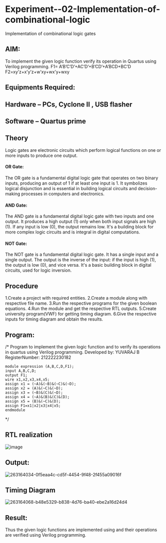# Experiment--02-Implementation-of-combinational-logic
Implementation of combinational logic gates
 
## AIM:
To implement the given logic function verify its operation in Quartus using Verilog programming.
 F1= A’B’C’D’+AC’D’+B’CD’+A’BCD+BC’D
F2=xy’z+x’y’z+w’xy+wx’y+wxy
 
 
 
## Equipments Required:
## Hardware – PCs, Cyclone II , USB flasher
## Software – Quartus prime


## Theory
Logic gates are electronic circuits which perform logical functions on one or more inputs to produce one output.
#### OR Gate:
The OR gate is a fundamental digital logic gate that operates on two binary inputs, producing an output of 1 if at least one input is 1. It symbolizes logical disjunction and is essential in building logical circuits and decision-making processes in computers and electronics.
#### AND Gate:
The AND gate is a fundamental digital logic gate with two inputs and one output. It produces a high output (1) only when both input signals are high (1). If any input is low (0), the output remains low. It's a building block for more complex logic circuits and is integral in digital computations.
#### NOT Gate:
The NOT gate is a fundamental digital logic gate. It has a single input and a single output. The output is the inverse of the input: if the input is high (1), the output is low (0), and vice versa. It's a basic building block in digital circuits, used for logic inversion.
 
## Procedure
1.Create a project with required entities.
2.Create a module along with respective file name.
3.Run the respective programs for the given boolean equations.
4.Run the module and get the respective RTL outputs.
5.Create university program(VWF) for getting timing diagram. 
6.Give the respective inputs for timing diagram and obtain the results.
## Program:

/*
Program to implement the given logic function and to verify its operations in quartus using Verilog programming.
Developed by: YUVARAJ B
RegisterNumber:  212222230182
```
module expression (A,B,C,D,F1);
input A,B,C,D;
output F1;
wire x1,x2,x3,x4,x5;
assign x1 = (~A)&(~B)&(~C)&(~D);
assign x2 = (A)&(~C)&(~D);
assign x3 = (~B)&(C)&(~D);
assign x4 = (~A)&(B)&(C)&(D);
assign x5 = (B)&(~C)&(D);
assign F1=x1|x2|x3|x4|x5;
endmodule
```

*/
## RTL realization
![image](https://github.com/Yuva2005raj/Experiment--02-Implementation-of-combinational-logic-/assets/118343998/ca68ab15-4ebc-42e4-a8a9-f0b88898b14a)


## Output:
![263164034-0f5eaa4c-cd5f-4454-9f48-2f455a09016f](https://github.com/Yuva2005raj/Experiment--02-Implementation-of-combinational-logic-/assets/118343998/7b24851a-fbb0-4127-a2a9-f4009c203da7)


## Timing Diagram
![263164068-b48e5329-b838-4d76-ba40-ebe2a16d24d4](https://github.com/Yuva2005raj/Experiment--02-Implementation-of-combinational-logic-/assets/118343998/027008da-1b6c-48dd-80f9-5df30f69f6e0)

## Result:
Thus the given logic functions are implemented using  and their operations are verified using Verilog programming.
